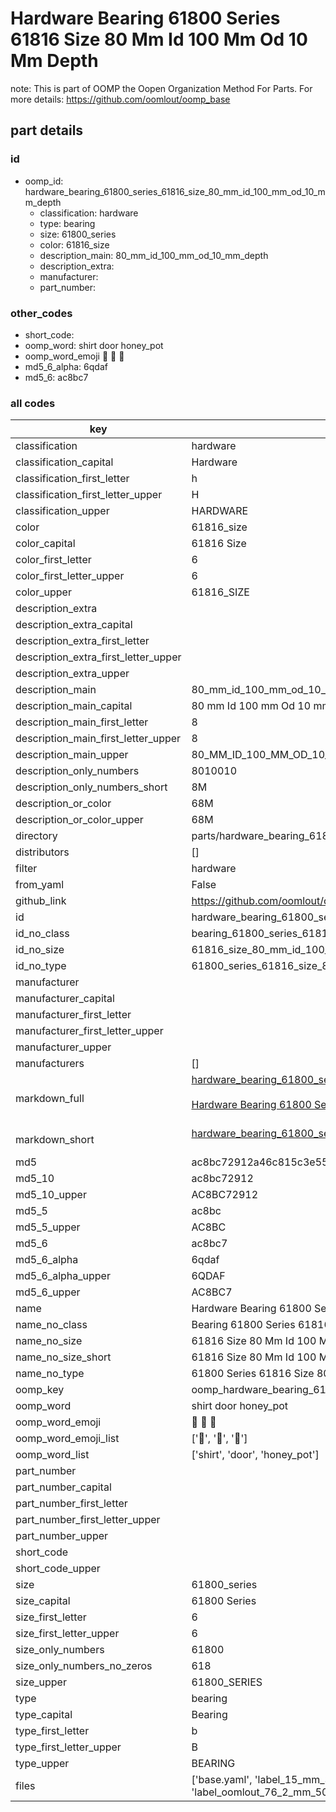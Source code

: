 # Hardware Bearing 61800 Series 61816 Size 80 Mm Id 100 Mm Od 10 Mm Depth  

note: This is part of OOMP the Oopen Organization Method For Parts. For more details: https://github.com/oomlout/oomp_base

##  part details





### id
* oomp_id: hardware_bearing_61800_series_61816_size_80_mm_id_100_mm_od_10_mm_depth
  * classification: hardware
  * type: bearing
  * size: 61800_series
  * color: 61816_size
  * description_main: 80_mm_id_100_mm_od_10_mm_depth
  * description_extra: 
  * manufacturer: 
  * part_number: 

### other_codes
* short_code: 
* oomp_word: shirt door honey_pot
* oomp_word_emoji :shirt: :door: :honey_pot:
* md5_6_alpha: 6qdaf
* md5_6: ac8bc7

### all codes 
| key | value |  
| --- | --- |  
| classification | hardware |  
| classification_capital | Hardware |  
| classification_first_letter | h |  
| classification_first_letter_upper | H |  
| classification_upper | HARDWARE |  
| color | 61816_size |  
| color_capital | 61816 Size |  
| color_first_letter | 6 |  
| color_first_letter_upper | 6 |  
| color_upper | 61816_SIZE |  
| description_extra |  |  
| description_extra_capital |  |  
| description_extra_first_letter |  |  
| description_extra_first_letter_upper |  |  
| description_extra_upper |  |  
| description_main | 80_mm_id_100_mm_od_10_mm_depth |  
| description_main_capital | 80 mm Id 100 mm Od 10 mm Depth |  
| description_main_first_letter | 8 |  
| description_main_first_letter_upper | 8 |  
| description_main_upper | 80_MM_ID_100_MM_OD_10_MM_DEPTH |  
| description_only_numbers | 8010010 |  
| description_only_numbers_short | 8M |  
| description_or_color | 68M |  
| description_or_color_upper | 68M |  
| directory | parts/hardware_bearing_61800_series_61816_size_80_mm_id_100_mm_od_10_mm_depth |  
| distributors | [] |  
| filter | hardware |  
| from_yaml | False |  
| github_link | https://github.com/oomlout/oomlout_oomp_part_src/tree/main/parts/hardware_bearing_61800_series_61816_size_80_mm_id_100_mm_od_10_mm_depth/working |  
| id | hardware_bearing_61800_series_61816_size_80_mm_id_100_mm_od_10_mm_depth |  
| id_no_class | bearing_61800_series_61816_size_80_mm_id_100_mm_od_10_mm_depth |  
| id_no_size | 61816_size_80_mm_id_100_mm_od_10_mm_depth |  
| id_no_type | 61800_series_61816_size_80_mm_id_100_mm_od_10_mm_depth |  
| manufacturer |  |  
| manufacturer_capital |  |  
| manufacturer_first_letter |  |  
| manufacturer_first_letter_upper |  |  
| manufacturer_upper |  |  
| manufacturers | [] |  
| markdown_full | [hardware_bearing_61800_series_61816_size_80_mm_id_100_mm_od_10_mm_depth](https://github.com/oomlout/oomlout_oomp_part_src/tree/main/parts/hardware_bearing_61800_series_61816_size_80_mm_id_100_mm_od_10_mm_depth/working)<br>[](https://github.com/oomlout/oomlout_oomp_part_src/tree/main/parts/hardware_bearing_61800_series_61816_size_80_mm_id_100_mm_od_10_mm_depth/working)<br>[Hardware Bearing 61800 Series 61816 Size 80 Mm Id 100 Mm Od 10 Mm Depth](https://github.com/oomlout/oomlout_oomp_part_src/tree/main/parts/hardware_bearing_61800_series_61816_size_80_mm_id_100_mm_od_10_mm_depth/working)<br><br> |  
| markdown_short | [hardware_bearing_61800_series_61816_size_80_mm_id_100_mm_od_10_mm_depth](https://github.com/oomlout/oomlout_oomp_part_src/tree/main/parts/hardware_bearing_61800_series_61816_size_80_mm_id_100_mm_od_10_mm_depth/working)<br><br> |  
| md5 | ac8bc72912a46c815c3e557d6c8a82e9 |  
| md5_10 | ac8bc72912 |  
| md5_10_upper | AC8BC72912 |  
| md5_5 | ac8bc |  
| md5_5_upper | AC8BC |  
| md5_6 | ac8bc7 |  
| md5_6_alpha | 6qdaf |  
| md5_6_alpha_upper | 6QDAF |  
| md5_6_upper | AC8BC7 |  
| name | Hardware Bearing 61800 Series 61816 Size 80 Mm Id 100 Mm Od 10 Mm Depth |  
| name_no_class | Bearing 61800 Series 61816 Size 80 Mm Id 100 Mm Od 10 Mm Depth |  
| name_no_size | 61816 Size 80 Mm Id 100 Mm Od 10 Mm Depth |  
| name_no_size_short | 61816 Size 80 Mm Id 100 Mm Od 10 Mm Depth |  
| name_no_type | 61800 Series 61816 Size 80 Mm Id 100 Mm Od 10 Mm Depth |  
| oomp_key | oomp_hardware_bearing_61800_series_61816_size_80_mm_id_100_mm_od_10_mm_depth |  
| oomp_word | shirt door honey_pot |  
| oomp_word_emoji | :shirt: :door: :honey_pot: |  
| oomp_word_emoji_list | [':shirt:', ':door:', ':honey_pot:'] |  
| oomp_word_list | ['shirt', 'door', 'honey_pot'] |  
| part_number |  |  
| part_number_capital |  |  
| part_number_first_letter |  |  
| part_number_first_letter_upper |  |  
| part_number_upper |  |  
| short_code |  |  
| short_code_upper |  |  
| size | 61800_series |  
| size_capital | 61800 Series |  
| size_first_letter | 6 |  
| size_first_letter_upper | 6 |  
| size_only_numbers | 61800 |  
| size_only_numbers_no_zeros | 618 |  
| size_upper | 61800_SERIES |  
| type | bearing |  
| type_capital | Bearing |  
| type_first_letter | b |  
| type_first_letter_upper | B |  
| type_upper | BEARING |  
| files | ['base.yaml', 'label_15_mm_30_mm.pdf', 'label_15_mm_30_mm.svg', 'label_76_2_mm_50_8_mm.pdf', 'label_76_2_mm_50_8_mm.svg', 'label_oomlout_76_2_mm_50_8_mm.pdf', 'label_oomlout_76_2_mm_50_8_mm.svg', 'readme.md', 'working.json', 'working.yaml'] |  
